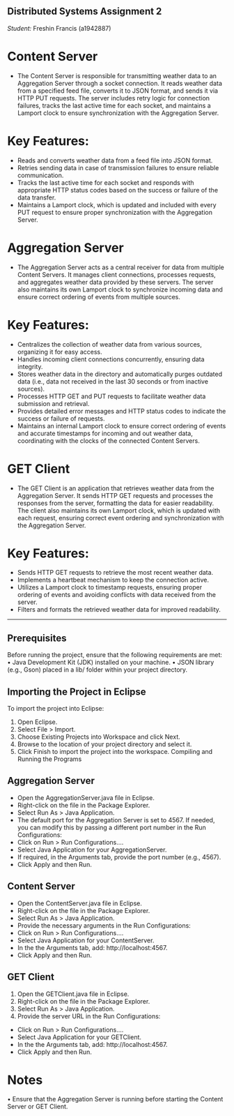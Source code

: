 ## Distributed Systems Assignment 2
*Student:* Freshin Francis (a1942887)

# Content Server
- The Content Server is responsible for transmitting weather data to an Aggregation Server through a socket connection. It reads weather data from a specified feed file, converts it to JSON format, and sends it via HTTP PUT requests. The server includes retry logic for connection failures, tracks the last active time for each socket, and maintains a Lamport clock to ensure synchronization with the Aggregation Server.

# Key Features:
- Reads and converts weather data from a feed file into JSON format.
- Retries sending data in case of transmission failures to ensure reliable communication.
- Tracks the last active time for each socket and responds with appropriate HTTP status codes based on the success or failure of the data transfer.
- Maintains a Lamport clock, which is updated and included with every PUT request to ensure proper synchronization with the Aggregation Server.


# Aggregation Server
- The Aggregation Server acts as a central receiver for data from multiple Content Servers. It manages client connections, processes requests, and aggregates weather data provided by these servers. The server also maintains its own Lamport clock to synchronize incoming data and ensure correct ordering of events from multiple sources.

# Key Features:
- Centralizes the collection of weather data from various sources, organizing it for easy access.
- Handles incoming client connections concurrently, ensuring data integrity.
- Stores weather data in the directory and automatically purges outdated data (i.e., data not received in the last 30 seconds or from inactive sources).
- Processes HTTP GET and PUT requests to facilitate weather data submission and retrieval.
- Provides detailed error messages and HTTP status codes to indicate the success or failure of requests.
- Maintains an internal Lamport clock to ensure correct ordering of events and accurate timestamps for incoming and out weather data, coordinating with the clocks of the connected Content Servers.


# GET Client
- The GET Client is an application that retrieves weather data from the Aggregation Server. It sends HTTP GET requests and processes the responses from the server, formatting the data for easier readability. The client also maintains its own Lamport clock, which is updated with each request, ensuring correct event ordering and synchronization with the Aggregation Server.

# Key Features:
- Sends HTTP GET requests to retrieve the most recent weather data.
- Implements a heartbeat mechanism to keep the connection active.
- Utilizes a Lamport clock to timestamp requests, ensuring proper ordering of events and avoiding conflicts with data received from the server.
- Filters and formats the retrieved weather data for improved readability.

------------------------------------------------------------------------------------------------------------------------------------------------

## Prerequisites
Before running the project, ensure that the following requirements are met:
•	Java Development Kit (JDK) installed on your machine.
•	JSON library (e.g., Gson) placed in a lib/ folder within your project directory.

## Importing the Project in Eclipse
To import the project into Eclipse:
1.	Open Eclipse.
2.	Select File > Import.
3.	Choose Existing Projects into Workspace and click Next.
4.	Browse to the location of your project directory and select it.
5.	Click Finish to import the project into the workspace.
Compiling and Running the Programs

## Aggregation Server
- Open the AggregationServer.java file in Eclipse.
- Right-click on the file in the Package Explorer.
- Select Run As > Java Application.
- The default port for the Aggregation Server is set to 4567. If needed, you can modify this by passing a different port number in the Run Configurations:
- Click on Run > Run Configurations....
-   Select Java Application for your AggregationServer.
-   If required, in the Arguments tab, provide the port number (e.g., 4567).
-   Click Apply and then Run.

## Content Server
- Open the ContentServer.java file in Eclipse.
- Right-click on the file in the Package Explorer.
- Select Run As > Java Application.
- Provide the necessary arguments in the Run Configurations:
-   Click on Run > Run Configurations....
-   Select Java Application for your ContentServer.
-   In the the Arguments tab, add: http://localhost:4567.
-   Click Apply and then Run.

## GET Client
1.	Open the GETClient.java file in Eclipse.
2.	Right-click on the file in the Package Explorer.
3.	Select Run As > Java Application.
4.	Provide the server URL in the Run Configurations:
-   Click on Run > Run Configurations....
-   Select Java Application for your GETClient.
-   In the the Arguments tab, add: http://localhost:4567.
-   Click Apply and then Run.
  
# Notes
•	Ensure that the Aggregation Server is running before starting the Content Server or GET Client.




